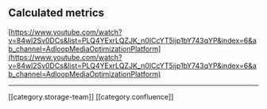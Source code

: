 
## Calculated metrics
[https://www.youtube.com/watch?v=84wl2Sv0DCs&list=PLQ4YExrLQZJK_n0ICcYT5ijp1bY743qYP&index=6&ab_channel=AdloopMediaOptimizationPlatform](https://www.youtube.com/watch?v=84wl2Sv0DCs&list=PLQ4YExrLQZJK_n0ICcYT5ijp1bY743qYP&index=6&ab_channel=AdloopMediaOptimizationPlatform)



*****

[[category.storage-team]] 
[[category.confluence]] 
